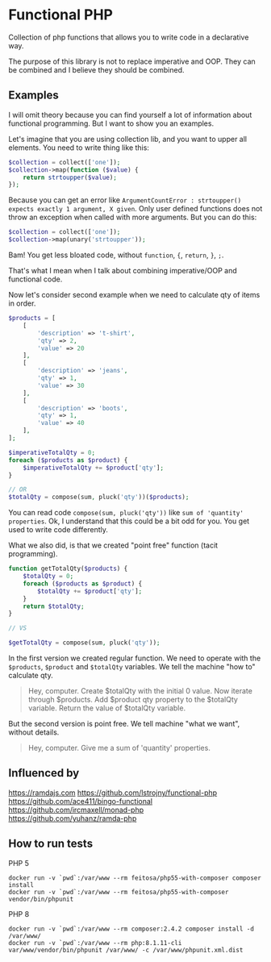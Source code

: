 # Functional PHP
Collection of php functions that allows you to write code in a declarative way.

The purpose of this library is not to replace imperative and OOP. They can be combined and I believe 
they should be combined.

## Examples
I will omit theory because you can find yourself a lot of information about functional programming.
But I want to show you an examples.

Let's imagine that you are using collection lib, and you want to upper all elements.
You need to write thing like this:
```php
$collection = collect(['one']);
$collection->map(function ($value) {
    return strtoupper($value);
});
```

Because you can get an error like ```ArgumentCountError : strtoupper() expects exactly 1 argument, X given```.
Only user defined functions does not throw an exception when called with more arguments. But you can do this:
```php
$collection = collect(['one']);
$collection->map(unary('strtoupper'));
```
Bam! You get less bloated code, without `function`, `{`, `return`, `}`, `;`.

That's what I mean when I talk about combining imperative/OOP and functional code.

Now let's consider second example when we need to calculate qty of items in order. 
```php
$products = [
    [
        'description' => 't-shirt',
        'qty' => 2,
        'value' => 20
    ],
    [
        'description' => 'jeans',
        'qty' => 1,
        'value' => 30
    ],
    [
        'description' => 'boots',
        'qty' => 1,
        'value' => 40
    ],
];

$imperativeTotalQty = 0;
foreach ($products as $product) {
    $imperativeTotalQty += $product['qty'];
}

// OR
$totalQty = compose(sum, pluck('qty'))($products);
```

You can read code `compose(sum, pluck('qty'))` like `sum of 'quantity' properties`.
Ok, I understand that this could be a bit odd for you. You get used to write code differently.

What we also did, is that we created "point free" function (tacit programming).
```php
function getTotalQty($products) {
    $totalQty = 0;
    foreach ($products as $product) {
        $totalQty += $product['qty'];
    }
    return $totalQty;
}

// VS

$getTotalQty = compose(sum, pluck('qty'));
```

In the first version we created regular function. We need to operate with the `$products`, `$product` 
and `$totalQty` variables. We tell the machine "how to" calculate qty.
> Hey, computer. Create $totalQty with the initial 0 value. 
> Now iterate through $products.
> Add $product qty property to the $totalQty variable.
> Return the value of $totalQty variable.

But the second version is point free. We tell machine "what we want", without details.
> Hey, computer. Give me a sum of 'quantity' properties.


## Influenced by
https://ramdajs.com
https://github.com/lstrojny/functional-php \
https://github.com/ace411/bingo-functional \
https://github.com/ircmaxell/monad-php \
https://github.com/yuhanz/ramda-php

## How to run tests
PHP 5
```shell
docker run -v `pwd`:/var/www --rm feitosa/php55-with-composer composer install
docker run -v `pwd`:/var/www --rm feitosa/php55-with-composer vendor/bin/phpunit
```

PHP 8
```shell
docker run -v `pwd`:/var/www --rm composer:2.4.2 composer install -d /var/www/
docker run -v `pwd`:/var/www --rm php:8.1.11-cli var/www/vendor/bin/phpunit /var/www/ -c /var/www/phpunit.xml.dist
```